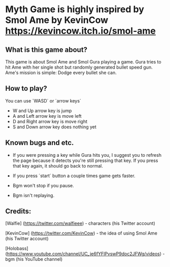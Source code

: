 # Myth Game is highly inspired by Smol Ame by KevinCow https://kevincow.itch.io/smol-ame

## What is this game about?
This game is about Smol Ame and Smol Gura playing a game.
Gura tries to hit Ame with her single shot but randomly generated bullet speed gun.
Ame's mission is simple: Dodge every bullet she can.

## How to play?
You can use ´WASD´ or ´arrow keys´

* W and Up arrow key is jump
* A and Left arrow key is move left
* D and Right arrow key is move right
* S and Down arrow key does nothing yet

## Known bugs and etc.
* If you were pressing a key while Gura hits you, I suggest you to refresh the page because it detects you're still pressing that key. 
If you press that key again, it should go back to normal.

* If you press ´start´ button a couple times game gets faster.

* Bgm won't stop if you pause.

* Bgm isn't replaying.

## Credits:

[Walfie] (https://twitter.com/walfieee) - characters (his Twitter account)

[KevinCow] (https://twitter.com/KevinCow) - the idea of using Smol Ame (his Twitter account)

[Holobass] (https://www.youtube.com/channel/UC_je6fYFlPvswP9doc2JFWg/videos) - bgm (his YouTube channel)


